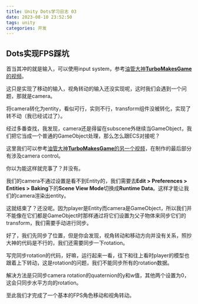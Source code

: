 ```yaml
---
title: Unity Dots学习日志 03
date: 2023-08-10 23:52:50
tags: unity
categories: 开发
---
```


## Dots实现FPS踩坑

首当其冲的就是输入，可以使用input system，参考[油管大神**TurboMakesGame**的视频](https://www.youtube.com/watch?v=bFHvgqLUDbE)。

这只是实现了移动的输入，视角转动的输入还没实现呢，这时我们会遇到一个问题，那就是camera。

将camera转化为entity，看似可行，实则不行，transform组件没被转化，实现了转不动（我已经试过了）。

经过多番查找，我发现，camera还是得留在subscene外继续当GameObject，我们把它当成一个普通的GameObject处理，那么怎么跟ECS对接呢？

这里我们可以参考[油管大神**TurboMakesGame**的另一个视频](https://www.youtube.com/watch?v=IO6_6Y_YUdE)，在制作的最后部分有涉及camera control。

你以为能这样就完事了？并没有。

我们的camera不通过设置是看不到Entity的，我们需要去**Edit > Preferences > Entities > Baking**下的**Scene View Mode**切换成**Runtime Data**。这样才能让我们的camera渲染出entity。

这就结束了？还没呢。因为player是Entity而camera是GameObject，所以我们并不能像在它们都是GameObject时那样通过将它们设置为父子物体来同步它们的transform，我们需要手动进行同步。

好了，我们先同步了位置，但是你会发现，视角转动和移动方向并没有关系，照抄大神的代码是不行的，我们还需要同步一下rotation。

写完同步rotation的代码，好嘛，运行起来一看，往下和往上看时player的模型也跟着上下转动，这是rotation的问题，我们不能同步所有的rotation数据。

解决方法是只同步camera rotation的quaternion的y和w值，其他两个设置为0，这会只同步水平方向的rotation。

至此我们才完成了一个基本的FPS角色移动和视角转动。
